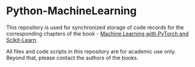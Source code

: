 # Python-MachineLearning

This repository is used for synchronized storage of code records for the corresponding chapters of the book - [Machine Learning with PyTorch and Scikit-Learn](https://github.com/rasbt/machine-learning-book?tab=readme-ov-file).

All files and code scripts in this repository are for academic use only. Beyond that, please contact the authors of the books.
